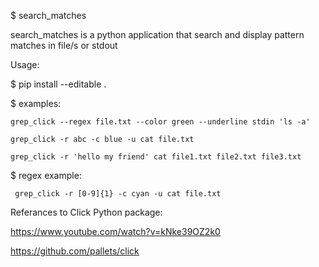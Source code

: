$ search_matches

  search_matches is a python application that search
  and display pattern matches in file/s or stdout

Usage:

  $ pip install --editable .
  
  $ examples:
  
    grep_click --regex file.txt --color green --underline stdin 'ls -a'
    
    grep_click -r abc -c blue -u cat file.txt
    
    grep_click -r 'hello my friend' cat file1.txt file2.txt file3.txt
    
   $ regex example:
   
     grep_click -r [0-9]{1} -c cyan -u cat file.txt
    
    
  
Referances to Click Python package:

  https://www.youtube.com/watch?v=kNke39OZ2k0

  https://github.com/pallets/click
